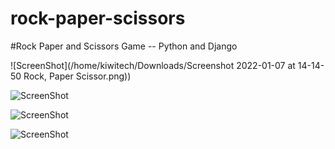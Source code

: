 # rock-paper-scissors

#Rock Paper and Scissors Game -- Python and Django

![ScreenShot](/home/kiwitech/Downloads/Screenshot 2022-01-07 at 14-14-50 Rock, Paper Scissor.png))

![ScreenShot](/screenshots/latest.png)

![ScreenShot](/screenshots/latest.png)

![ScreenShot](/screenshots/latest.png)
